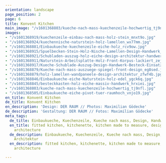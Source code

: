 ```yaml
---
orientation: landscape
page_position: 2
page: 6
title: Konvent Kitchen
main_image: "/v1601368803/kueche-nach-mass-kuechenzeile-hochwertig_tj9nfl.jpg"
images:
- "/v1601368919/kuechenzeile-einbau-nach-mass-holz-stein_mnxt9o.jpg"
- "/v1601368924/kuechennische-naturstein-holz-lamellen_wx77mm.jpg"
- "/v1601368881/Einbaukueche-kuechenzeile-eiche-holz_rcv9ow.jpg"
- "/v1601368915/Spuelbecken-Stein-Holz-Nische-Lamellen-Design-Handwerk_an8lwm.jpg"
- "/v1601368921/Schubladen-auszug-holz-eiche-design-architektur-handwerk_gmorof.jpg"
- "/v1601368911/Naturstein-Arbeitsplatte-Holz-Front-Korpus-lackiert_zeja0s.jpg"
- "/v1601368917/Kueche-Schublade-Auszug-Design-Handwerk-Besteck-Einsatz_dh229y.jpg"
- "/v1601368879/Kueche-nach-mass-auszuege-spiegel-front-design_eg8sed.jpg"
- "/v1601368879/holz-lamellen-wandpaneele-design-architektur_zfwf4b.jpg"
- "/v1601368846/Einbaukueche-eiche-Naturstein-holz-edel_ygck6q.jpg"
- "/v1601368845/besteckkasten-holz-eiche-massiv-handwerk_hrxiei.jpg"
- "/v1601368803/kueche-nach-mass-kuechenzeile-hochwertig_tj9nfl.jpg"
- "/v1601368505/Einbaukueche-eiche-pivot-tuer-raumhoch_vnjo19.jpg"
en_title: Konvent Kitchen
de_title: Konvent Kitchen
en_description: 'Design: DER RAUM // Photos: Maximilian Gödecke'
de_description: 'Gestaltung: DER RAUM // Fotos: Maximilian Gödecke'
meta_tags:
  de_title: Einbaukueche, Kuechenzeile, Kueche nach mass, Design, Handwerk, Architektur
  en_title: fitted kitchen, kitchenette, kitchen made to measure, design, craftsmanship,
    architecture
  de_description: Einbaukueche, Kuechenzeile, Kueche nach mass, Design, Handwerk,
    Architektur
  en_description: fitted kitchen, kitchenette, kitchen made to measure, design, craftsmanship,
    architecture

---
```


